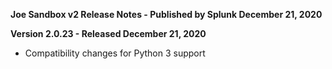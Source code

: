 **Joe Sandbox v2 Release Notes - Published by Splunk December 21, 2020**


**Version 2.0.23 - Released December 21, 2020**

* Compatibility changes for Python 3 support
